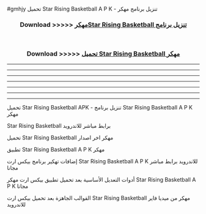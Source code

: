 #gmhjy تحميل Star Rising Basketball  A P K - تنزيل برنامج مهكر



<div align="center">
<h3>Download >>>>> <a href="https://runaway1.web.app/?sq=Star Rising Basketball ">مهكرStar Rising Basketball  تنزيل برنامج</a></h3><br>

<h3>Download >>>>> <a href="https://runaway1.web.app/?sq=Star Rising Basketball ">تحميل Star Rising Basketball  مهكر</a></h3>
</div>


----------------------------------------------------------

----------------------------------------------------------

----------------------------------------------------------

----------------------------------------------------------

----------------------------------------------------------

----------------------------------------------------------

----------------------------------------------------------

تحميل Star Rising Basketball  APK - تنزيل برنامج Star Rising Basketball  A P K مهكر

Star Rising Basketball  برابط مباشر للاندرويد

تحميل Star Rising Basketball  مهكر اخر اصدار

تطبيق Star Rising Basketball  A P K مهكر

إضافات تهكير برنامج بيكس ارت Star Rising Basketball  A P K للاندرويد برابط مباشر مجانا

أدوات التعديل الأساسية بعد تحميل تطبيق بيكس ارت مهكر Star Rising Basketball  A P K مجانا

القوالب الجاهزة بعد تحميل بيكس ارت Star Rising Basketball  مهكر من ميديا فاير للاندرويد


